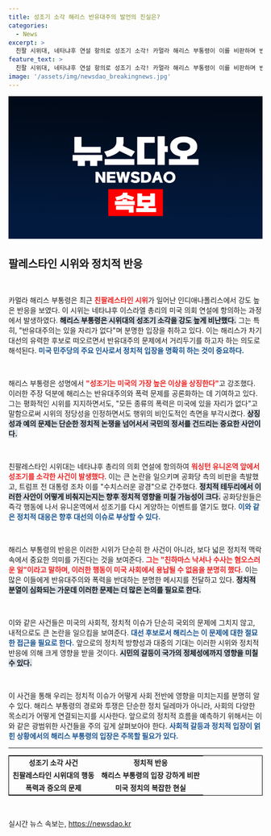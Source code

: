 ```yaml
---
title: 성조기 소각 해리스 반유대주의 발언의 진실은?
categories:
  - News
excerpt: >
  친팔 시위대, 네타냐후 연설 항의로 성조기 소각! 카멀라 해리스 부통령이 이를 비판하며 반유대주의의 위험성을 경고했다. 공화당의 정치 공세와 맞물려 미국 내 갈등이 심화되고 있다!
feature_text: >
  친팔 시위대, 네타냐후 연설 항의로 성조기 소각! 카멀라 해리스 부통령이 이를 비판하며 반유대주의의 위험성을 경고했다. 공화당의 정치 공세와 맞물려 미국 내 갈등이 심화되고 있다!
image: '/assets/img/newsdao_breakingnews.jpg'
---
```


<p><img src="/assets/img/newsdao_breakingnews.jpg" alt="koreaapp 속보" /></p>

<h2 data-ke-size="size26">팔레스타인 시위와 정치적 반응</h2>

<p data-ke-size="size16">&nbsp;</p>

<p>카멀라 해리스 부통령은 최근 <b><span style="color: #ee2323;">친팔레스타인 시위</span></b>가 일어난 인디애나폴리스에서 강도 높은 반응을 보였다. 이 시위는 네타냐후 이스라엘 총리의 미국 의회 연설에 항의하는 과정에서 발생하였다. <b><span style="background-color: #21538527;">해리스 부통령은 시위대의 성조기 소각을 강도 높게 비난했다.</span></b> 그는 특히, "반유대주의는 있을 자리가 없다"며 분명한 입장을 취하고 있다. 이는 해리스가 차기 대선의 유력한 후보로 떠오르면서 반유대주의 문제에서 거리두기를 하고자 하는 의도로 해석된다. <b><span style="color: #1a5490;">미국 민주당의 주요 인사로서 정치적 입장을 명확히 하는 것이 중요하다.</span></b></p>

<p data-ke-size="size16">&nbsp;</p>

<p>해리스 부통령은 성명에서 <b><span style="color: #ee2323;">"성조기는 미국의 가장 높은 이상을 상징한다"</span></b>고 강조했다. 이러한 주장 덕분에 해리스는 반유대주의와 폭력 문제를 공론화하는 데 기여하고 있다. 그는 평화적인 시위를 지지하면서도, "모든 종류의 폭력은 미국에 있을 자리가 없다"고 말함으로써 시위의 정당성을 인정하면서도 행위의 비인도적인 측면을 부각시켰다. <b><span style="background-color: #21538527;">상징성과 예의 문제는 단순한 정치적 논쟁을 넘어서서 국민의 정서를 건드리는 중요한 사안이다.</span></b></p>

<p data-ke-size="size16">&nbsp;</p>

<p>친팔레스타인 시위대는 네타냐후 총리의 의회 연설에 항의하여 <b><span style="color: #ee2323;">워싱턴 유니온역 앞에서 성조기를 소각한 사건이 발생했다</span></b>. 이는 큰 논란을 일으키며 공화당 측의 비판을 촉발했고, 트럼프 전 대통령 조차 이를 "수치스러운 광경"으로 간주했다. <b><span style="background-color: #21538527;">정치적 테두리에서 이러한 사안이 어떻게 비춰지는지는 향후 정치적 영향을 미칠 가능성이 크다.</span></b> 공화당원들은 즉각 행동에 나서 유니온역에서 성조기를 다시 게양하는 이벤트를 열기도 했다. <b><span style="color: #1a5490;">이와 같은 정치적 대응은 향후 대선의 이슈로 부상할 수 있다.</span></b></p>

<p data-ke-size="size16">&nbsp;</p>

<p>해리스 부통령의 반응은 이러한 시위가 단순히 한 사건이 아니라, 보다 넓은 정치적 맥락 속에서 중요한 의미를 가진다는 것을 보여준다. <b><span style="color: #ee2323;">그는 "친하마스 낙서나 수사는 혐오스러운 일"이라고 말하며, 이러한 행동이 미국 사회에서 용납될 수 없음을 분명히 했다.</span></b> 이는 많은 이들에게 반유대주의와 폭력을 반대하는 분명한 메시지를 전달하고 있다. <b><span style="background-color: #21538527;">정치적 분열이 심화되는 가운데 이러한 문제는 더 많은 논의를 필요로 한다.</span></b></p>

<p data-ke-size="size16">&nbsp;</p>

<p>이와 같은 사건들은 미국의 사회적, 정치적 이슈가 단순히 국외의 문제에 그치지 않고, 내적으로도 큰 논란을 일으킴을 보여준다. <b><span style="color: #1a5490;">대선 후보로서 해리스는 이 문제에 대한 절묘한 접근을 필요로 한다.</span></b> 앞으로의 정치적 방향성과 대중의 기대는 이러한 시위와 정치적 반응에 의해 크게 영향을 받을 것이다. <b><span style="background-color: #21538527;">시민의 갈등이 국가의 정체성에까지 영향을 미칠 수 있다.</span></b></p>

<p data-ke-size="size16">&nbsp;</p>

<p>이 사건을 통해 우리는 정치적 이슈가 어떻게 사회 전반에 영향을 미치는지를 분명히 알 수 있다. 해리스 부통령의 경로와 투쟁은 단순한 정치 딜레마가 아니라, 사회의 다양한 목소리가 어떻게 연결되는지를 시사한다. 앞으로의 정치적 흐름을 예측하기 위해서는 이와 같은 광범위한 사건들을 주의 깊게 살펴보아야 한다. <b><span style="color: #1a5490;">사회적 갈등과 정치적 입장이 얽힌 상황에서의 해리스 부통령의 입장은 주목할 필요가 있다.</span></b></p>

<hr>

<table style="width: 100%; border: 1px solid #000;">
  <tr>
    <td style="text-align: center; height: 17px;"><b>성조기 소각 사건</b></td>
    <td style="text-align: center; height: 17px;"><b>정치적 반응</b></td>
  </tr>
  <tr>
    <td style="text-align: center; height: 17px;"><b>친팔레스타인 시위대의 행동</b></td>
    <td style="text-align: center; height: 17px;"><b>해리스 부통령의 입장 강하게 비판</b></td>
  </tr>
  <tr>
    <td style="text-align: center; height: 17px;"><b>폭력과 증오의 문제</b></td>
    <td style="text-align: center; height: 17px;"><b>미국 정치의 복잡한 현실</b></td>
  </tr>
</table>

<p data-ke-size="size16">&nbsp;</p>
실시간 뉴스 속보는, <a href="https://newsdao.kr" rel="dofollow">https://newsdao.kr</a>


